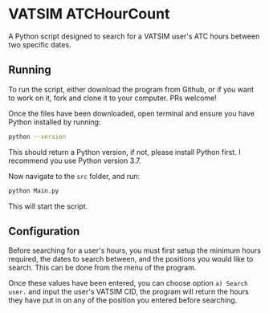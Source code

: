 # VATSIM ATCHourCount

A Python script designed to search for a VATSIM user's ATC hours between two specific dates.

## Running

To run the script, either download the program from Github, or if you want to work on it, fork and clone it to your computer. PRs welcome!

Once the files have been downloaded, open terminal and ensure you have Python installed by running:

```sh
python --version
```

This should return a Python version, if not, please install Python first. I recommend you use Python version 3.7.

Now navigate to the `src` folder, and run:

```sh
python Main.py
```

This will start the script.

## Configuration

Before searching for a user's hours, you must first setup the minimum hours required, the dates to search between, and the positions you would like to search. This can be done from the menu of the program.

Once these values have been entered, you can choose option `a) Search user.` and input the user's VATSIM CID, the program will return the hours they have put in on any of the position you entered before searching.